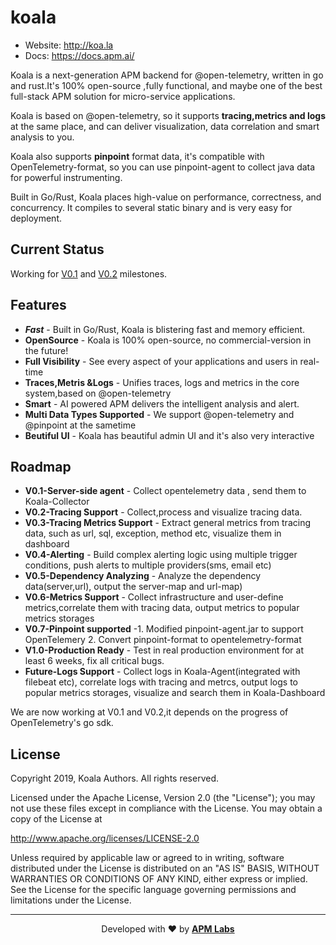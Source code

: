 # koala
- Website: http://koa.la
- Docs: https://docs.apm.ai/


Koala is a next-generation APM backend for @open-telemetry, written in go and rust.It's 100% open-source ,fully functional, and maybe one of the best full-stack APM solution for micro-service applications.

Koala is based on @open-telemetry, so it supports **tracing,metrics and logs** at the same place, and can deliver visualization, data correlation and smart analysis to you.

Koala also supports **pinpoint** format data, it's compatible with OpenTelemetry-format, so you can use pinpoint-agent to collect java data for powerful instrumenting.

Built in Go/Rust, Koala places high-value on performance, correctness, and  concurrency. It compiles to  several static binary and is very easy for deployment.

## Current Status
Working for <a href="https://github.com/apm-ai/koala/milestone/1">V0.1</a> and <a href="https://github.com/apm-ai/koala/milestone/1">V0.2</a> milestones.


## Features

* ***Fast*** - Built in Go/Rust, Koala is blistering fast and memory efficient.
* **OpenSource** - Koala is 100% open-source, no commercial-version in the future!
* **Full Visibility** - See every aspect of your applications and users in real-time
* **Traces,Metris &Logs** - Unifies traces, logs and metrics in the core system,based on @open-telemetry
* **Smart** - AI powered APM delivers the intelligent analysis and alert.
* **Multi Data Types Supported** - We support @open-telemetry and @pinpoint at the sametime
* **Beutiful UI** - Koala has beautiful admin UI and it's also very interactive

## Roadmap

* **V0.1-Server-side agent** - Collect opentelemetry data , send them to Koala-Collector
* **V0.2-Tracing Support** -  Collect,process and visualize tracing data.
* **V0.3-Tracing Metrics Support** - Extract general metrics from tracing data, such as url, sql, exception, method etc, visualize them in dashboard
* **V0.4-Alerting** - Build complex alerting logic using multiple trigger conditions, push alerts to multiple providers(sms, email etc)
* **V0.5-Dependency Analyzing** - Analyze the dependency data(server,url), output the server-map and url-map)
* **V0.6-Metrics Support** - Collect infrastructure and user-define metrics,correlate them with tracing data, output metrics to popular metrics storages
* **V0.7-Pinpoint supported** -1. Modified pinpoint-agent.jar to support OpenTelemery 2. Convert pinpoint-format to opentelemetry-format
* **V1.0-Production Ready** - Test in real production environment for at least 6 weeks, fix all critical bugs.
* **Future-Logs Support** - Collect logs in Koala-Agent(integrated with filebeat etc), correlate logs with tracing and metrcs, output logs to popular metrics storages, visualize and search them in Koala-Dashboard

We are now working at V0.1 and V0.2,it depends on the progress of OpenTelemetry's go sdk.

## License

Copyright 2019, Koala Authors. All rights reserved.

Licensed under the Apache License, Version 2.0 (the "License"); you may not
use these files except in compliance with the License. You may obtain a copy
of the License at

http://www.apache.org/licenses/LICENSE-2.0

Unless required by applicable law or agreed to in writing, software
distributed under the License is distributed on an "AS IS" BASIS, WITHOUT
WARRANTIES OR CONDITIONS OF ANY KIND, either express or implied. See the
License for the specific language governing permissions and limitations under
the License.

---

<p align="center">
  Developed with ❤️ by <strong><a href="https://apm.ai">APM Labs</a></strong>
</p>